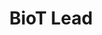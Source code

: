 ---
layout: member
name: Keagan Read
project: BioT
title: BioT Lead
img: /assets/images/members/Keagan.png
status: lead
weight: 11
email: biot@ubcenvision.com
biography: >
    Keagan Read is a third year Chemical Engineering student in the process stream. He is the Captain of BioT (Brewing Internet of Things). He joined BioT onto the fermentation/brewing team in his second year and is currently working on the brewing and instrumentation team, as well as outreach and finance. To fulfill his passions, Keagan hopes to take BioT in the proper direction to establish sustainability, automation and the incorporation of innovative ideas into the BioT environment. When Keagan is not working on his next project or studying, he likes to spend his time outdoors, exercising or taking care of his many pets. 
linkedin: https://www.linkedin.com/in/keagan-read-93b46a116/
---